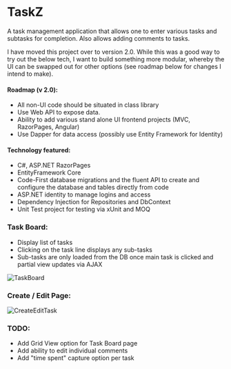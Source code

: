 # TaskZ
A task management application that allows one to enter various tasks and subtasks for completion. Also allows adding comments to tasks.

I have moved this project over to version 2.0. While this was a good way to try out the below tech, I want to build something more modular, whereby the UI can be swapped out for other options (see roadmap below for changes I intend to make).

#### Roadmap (v 2.0):
* All non-UI code should be situated in class library
* Use Web API to expose data.
* Ability to add various stand alone UI frontend projects (MVC, RazorPages, Angular)
* Use Dapper for data access (possibly use Entity Framework for Identity)

#### Technology featured:
*	C#, ASP.NET RazorPages 
*	EntityFramework Core 
*	Code-First database migrations and the fluent API to create and configure the database and tables directly from code
*	ASP.NET identity to manage logins and access
*	Dependency Injection for Repositories and DbContext
*	Unit Test project for testing via xUnit and MOQ

### Task Board:
* Display list of tasks
* Clicking on the task line displays any sub-tasks
* Sub-tasks are only loaded from the DB once main task is clicked and partial view updates via AJAX

![TaskBoard](https://user-images.githubusercontent.com/68229225/121542483-77990c00-ca08-11eb-9cad-fcb783bb5f5c.png)


### Create / Edit Page:
![CreateEditTask](https://user-images.githubusercontent.com/68229225/121542499-79fb6600-ca08-11eb-8491-9b9365c8a993.png)


### TODO:
* Add Grid View option for Task Board page
* Add ability to edit individual comments
* Add "time spent" capture option per task
